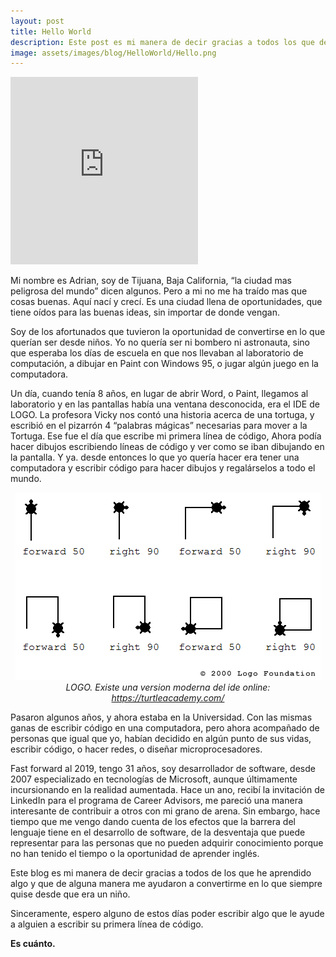 ```yaml
---
layout: post
title: Hello World
description: Este post es mi manera de decir gracias a todos los que de alguna manera me ayudaron a convertirme en lo que siempre quise desde que era un niño.
image: assets/images/blog/HelloWorld/Hello.png
---
```


<div class="post-content">
<iframe class="image left" src="https://open.spotify.com/embed/user/dangobah/playlist/5zy1XBGtJ3OB1828W4XT9D" width="300" height="300" frameborder="0" allowtransparency="true" allow="encrypted-media"></iframe>
<p>Mi nombre es Adrian, soy de Tijuana, Baja California, “la ciudad mas peligrosa del mundo” dicen algunos. Pero a mi no me ha traído mas que cosas buenas. Aquí nací y crecí. Es una ciudad llena de oportunidades, que tiene oídos para las buenas ideas, sin importar de donde vengan.</p>

<p>Soy de los afortunados que tuvieron la oportunidad de convertirse en lo que querían ser desde niños. Yo no quería ser ni bombero ni astronauta, sino que esperaba los días de escuela en que nos llevaban al laboratorio de computación, a dibujar en Paint con Windows 95, o jugar algún juego en la computadora.</p>

<p>Un día, cuando tenía 8 años, en lugar de abrir Word, o Paint, llegamos al laboratorio y en las pantallas había una ventana desconocida, era el IDE de LOGO. La profesora Vicky nos contó una historia acerca de una tortuga, y escribió en el pizarrón 4 “palabras mágicas” necesarias para mover a la Tortuga. Ese fue el día que escribe mi primera línea de código, Ahora podía hacer dibujos escribiendo líneas de código y ver como se iban dibujando en la pantalla. Y ya. desde entonces lo que yo quería hacer era tener una computadora y escribir código para hacer dibujos y regalárselos a todo el mundo.</p>

<p style="text-align:center !important;">
<span class="image"><img src="/assets/images/blog/HelloWorld/logo_mit.png"></span>
<br><i>LOGO. Existe una version moderna del ide online: <a href="https://turtleacademy.com/" target="_blank">https://turtleacademy.com/</a></i>
</p>

<p>Pasaron algunos años, y ahora estaba en la Universidad. Con las mismas ganas de escribir código en una computadora, pero ahora acompañado de personas que igual que yo, habían decidido en algún punto de sus vidas, escribir código, o hacer redes, o diseñar microprocesadores.</p>

<p>Fast forward al 2019, tengo 31 años, soy desarrollador de software, desde 2007 especializado en tecnologías de Microsoft, aunque últimamente incursionando en la realidad aumentada. Hace un ano, recibí la invitación de LinkedIn para el programa de Career Advisors, me pareció una manera interesante de contribuir a otros con mi grano de arena. Sin embargo, hace tiempo que me vengo dando cuenta de los efectos que la barrera del lenguaje tiene en el desarrollo de software, de la desventaja que puede representar para las personas que no pueden adquirir conocimiento porque no han tenido el tiempo o la oportunidad de aprender inglés.</p>

<p>Este blog es mi manera de decir gracias a todos de los que he aprendido algo y que de alguna manera me ayudaron a convertirme en lo que siempre quise desde que era un niño.</p>

<p>Sinceramente, espero alguno de estos días poder escribir algo que le ayude a alguien a escribir su primera línea de código.</p>

<p><strong>Es cuánto.</strong></p>
</div>
